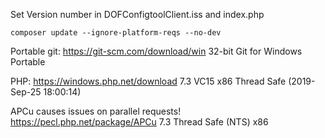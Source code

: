 Set Version number in DOFConfigtoolClient.iss and index.php

```
composer update --ignore-platform-reqs --no-dev
```

Portable git:
https://git-scm.com/download/win
32-bit Git for Windows Portable

PHP:
https://windows.php.net/download
7.3 VC15 x86 Thread Safe (2019-Sep-25 18:00:14)

APCu causes issues on parallel requests!
https://pecl.php.net/package/APCu
7.3 Thread Safe (NTS) x86
